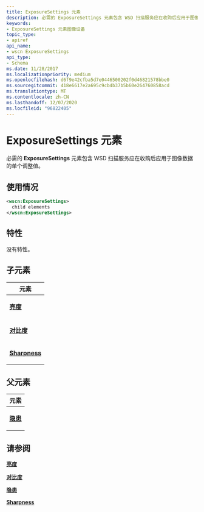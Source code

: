 ```yaml
---
title: ExposureSettings 元素
description: 必需的 ExposureSettings 元素包含 WSD 扫描服务应在收购后应用于图像数据的单个调整值。
keywords:
- ExposureSettings 元素图像设备
topic_type:
- apiref
api_name:
- wscn ExposureSettings
api_type:
- Schema
ms.date: 11/28/2017
ms.localizationpriority: medium
ms.openlocfilehash: d6f9e42cfba5d7e0446500202f0d46821578bbe0
ms.sourcegitcommit: 418e6617e2a695c9cb4b37b5b60e264760858acd
ms.translationtype: MT
ms.contentlocale: zh-CN
ms.lasthandoff: 12/07/2020
ms.locfileid: "96822405"
---
```

# <a name="exposuresettings-element"></a>ExposureSettings 元素


必需的 **ExposureSettings** 元素包含 WSD 扫描服务应在收购后应用于图像数据的单个调整值。

<a name="usage"></a>使用情况
-----

```xml
<wscn:ExposureSettings>
  child elements
</wscn:ExposureSettings>
```

<a name="attributes"></a>特性
----------

没有特性。

## <a name="child-elements"></a>子元素


<table>
<colgroup>
<col width="100%" />
</colgroup>
<thead>
<tr class="header">
<th>元素</th>
</tr>
</thead>
<tbody>
<tr class="odd">
<td><p><a href="brightness.md" data-raw-source="[&lt;strong&gt;Brightness&lt;/strong&gt;](brightness.md)"><strong>亮度</strong></a></p></td>
</tr>
<tr class="even">
<td><p><a href="contrast.md" data-raw-source="[&lt;strong&gt;Contrast&lt;/strong&gt;](contrast.md)"><strong>对比度</strong></a></p></td>
</tr>
<tr class="odd">
<td><p><a href="sharpness.md" data-raw-source="[&lt;strong&gt;Sharpness&lt;/strong&gt;](sharpness.md)"><strong>Sharpness</strong></a></p></td>
</tr>
</tbody>
</table>

## <a name="parent-elements"></a>父元素


<table>
<colgroup>
<col width="100%" />
</colgroup>
<thead>
<tr class="header">
<th>元素</th>
</tr>
</thead>
<tbody>
<tr class="odd">
<td><p><a href="exposure.md" data-raw-source="[&lt;strong&gt;Exposure&lt;/strong&gt;](exposure.md)"><strong>隐患</strong></a></p></td>
</tr>
</tbody>
</table>

## <a name="see-also"></a>请参阅


[**亮度**](brightness.md)

[**对比度**](contrast.md)

[**隐患**](exposure.md)

[**Sharpness**](sharpness.md)

 

 






